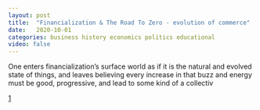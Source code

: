 ```yaml
---
layout: post
title:  "Financialization & The Road To Zero - evolution of commerce"
date:   2020-10-01
categories: business history economics politics educational
video: false
---
```


One enters financialization’s surface world as if it is the natural and evolved state of things, and leaves believing every increase in that buzz and energy must be good, progressive, and lead to some kind of a collectiv

[1]

[1]: //www.zerohedge.com/economics/financialization-road-zero-part-1-evolution-commerce

